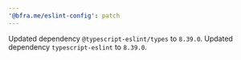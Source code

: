```yaml
---
'@bfra.me/eslint-config': patch
---
```


Updated dependency `@typescript-eslint/types` to `8.39.0`.
Updated dependency `typescript-eslint` to `8.39.0`.
